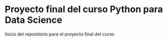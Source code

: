 # Proyecto final del curso Python para Data Science

Inicio del repositorio para el proyecto final del curso
